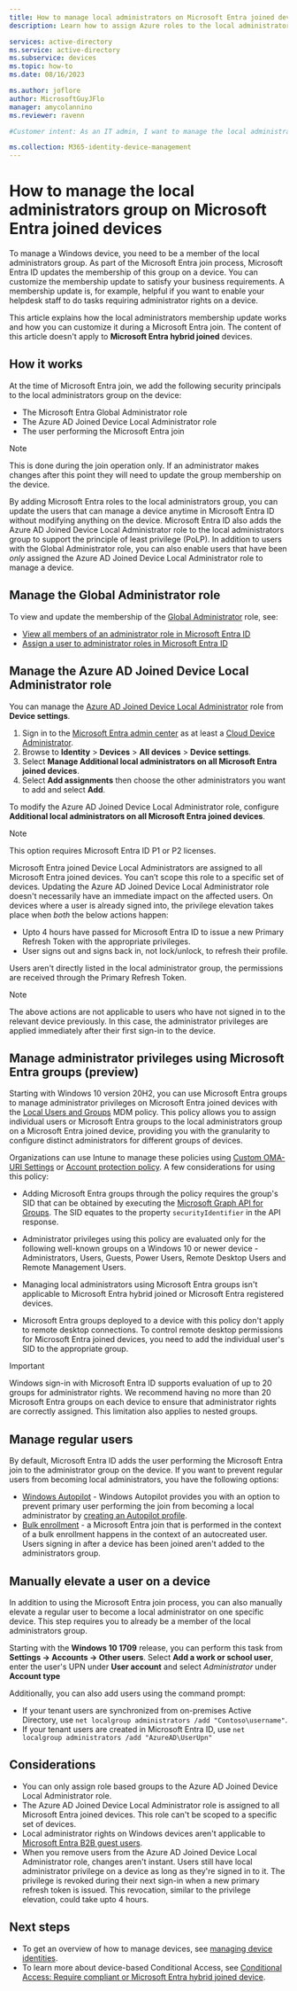 ```yaml
---
title: How to manage local administrators on Microsoft Entra joined devices
description: Learn how to assign Azure roles to the local administrators group of a Windows device.

services: active-directory
ms.service: active-directory
ms.subservice: devices
ms.topic: how-to
ms.date: 08/16/2023

ms.author: joflore
author: MicrosoftGuyJFlo
manager: amycolannino
ms.reviewer: ravenn

#Customer intent: As an IT admin, I want to manage the local administrators group assignment during a Microsoft Entra join, so that I can control who can manage Microsoft Entra joined devices

ms.collection: M365-identity-device-management
---
```

# How to manage the local administrators group on Microsoft Entra joined devices

To manage a Windows device, you need to be a member of the local administrators group. As part of the Microsoft Entra join process, Microsoft Entra ID updates the membership of this group on a device. You can customize the membership update to satisfy your business requirements. A membership update is, for example, helpful if you want to enable your helpdesk staff to do tasks requiring administrator rights on a device.

This article explains how the local administrators membership update works and how you can customize it during a Microsoft Entra join. The content of this article doesn't apply to **Microsoft Entra hybrid joined** devices.

## How it works

At the time of Microsoft Entra join, we add the following security principals to the local administrators group on the device:

- The Microsoft Entra Global Administrator role
- The Azure AD Joined Device Local Administrator role 
- The user performing the Microsoft Entra join   

> [!NOTE]
> This is done during the join operation only. If an administrator makes changes after this point they will need to update the group membership on the device.

By adding Microsoft Entra roles to the local administrators group, you can update the users that can manage a device anytime in Microsoft Entra ID without modifying anything on the device. Microsoft Entra ID also adds the Azure AD Joined Device Local Administrator role to the local administrators group to support the principle of least privilege (PoLP). In addition to users with the Global Administrator role, you can also enable users that have been *only* assigned the Azure AD Joined Device Local Administrator role to manage a device. 

## Manage the Global Administrator role

To view and update the membership of the [Global Administrator](~/identity/role-based-access-control/permissions-reference.md#global-administrator) role, see:

- [View all members of an administrator role in Microsoft Entra ID](~/identity/role-based-access-control/manage-roles-portal.md)
- [Assign a user to administrator roles in Microsoft Entra ID](~/fundamentals/how-subscriptions-associated-directory.md)

## Manage the Azure AD Joined Device Local Administrator role 

You can manage the [Azure AD Joined Device Local Administrator](~/identity/role-based-access-control/permissions-reference.md#azure-ad-joined-device-local-administrator) role from **Device settings**. 

1. Sign in to the [Microsoft Entra admin center](https://entra.microsoft.com) as at least a [Cloud Device Administrator](~/identity/role-based-access-control/permissions-reference.md#cloud-device-administrator).
1. Browse to **Identity** > **Devices** > **All devices** > **Device settings**.
1. Select **Manage Additional local administrators on all Microsoft Entra joined devices**.
1. Select **Add assignments** then choose the other administrators you want to add and select **Add**.

To modify the Azure AD Joined Device Local Administrator role, configure **Additional local administrators on all Microsoft Entra joined devices**.  

> [!NOTE]
> This option requires Microsoft Entra ID P1 or P2 licenses. 

Microsoft Entra joined Device Local Administrators are assigned to all Microsoft Entra joined devices. You can’t scope this role to a specific set of devices. Updating the Azure AD Joined Device Local Administrator role doesn't necessarily have an immediate impact on the affected users. On devices where a user is already signed into, the privilege elevation takes place when *both* the below actions happen:

- Upto 4 hours have passed for Microsoft Entra ID to issue a new Primary Refresh Token with the appropriate privileges. 
- User signs out and signs back in, not lock/unlock, to refresh their profile.

Users aren't directly listed in the local administrator group, the permissions are received through the Primary Refresh Token. 

> [!NOTE]
> The above actions are not applicable to users who have not signed in to the relevant device previously. In this case, the administrator privileges are applied immediately after their first sign-in to the device. 

<a name='manage-administrator-privileges-using-azure-ad-groups-preview'></a>

## Manage administrator privileges using Microsoft Entra groups (preview)

Starting with Windows 10 version 20H2, you can use Microsoft Entra groups to manage administrator privileges on Microsoft Entra joined devices with the [Local Users and Groups](/windows/client-management/mdm/policy-csp-localusersandgroups) MDM policy. This policy allows you to assign individual users or Microsoft Entra groups to the local administrators group on a Microsoft Entra joined device, providing you with the granularity to configure distinct administrators for different groups of devices. 

Organizations can use Intune to manage these policies using [Custom OMA-URI Settings](/mem/intune/configuration/custom-settings-windows-10) or [Account protection policy](/mem/intune/protect/endpoint-security-account-protection-policy). A few considerations for using this policy:

- Adding Microsoft Entra groups through the policy requires the group's SID that can be obtained by executing the [Microsoft Graph API for Groups](/graph/api/resources/group). The SID equates to the property `securityIdentifier` in the API response.

- Administrator privileges using this policy are evaluated only for the following well-known groups on a Windows 10 or newer device - Administrators, Users, Guests, Power Users, Remote Desktop Users and Remote Management Users. 

- Managing local administrators using Microsoft Entra groups isn't applicable to Microsoft Entra hybrid joined or Microsoft Entra registered devices.

- Microsoft Entra groups deployed to a device with this policy don't apply to remote desktop connections. To control remote desktop permissions for Microsoft Entra joined devices, you need to add the individual user's SID to the appropriate group. 

> [!IMPORTANT]
> Windows sign-in with Microsoft Entra ID supports evaluation of up to 20 groups for administrator rights. We recommend having no more than 20 Microsoft Entra groups on each device to ensure that administrator rights are correctly assigned. This limitation also applies to nested groups. 

## Manage regular users

By default, Microsoft Entra ID adds the user performing the Microsoft Entra join to the administrator group on the device. If you want to prevent regular users from becoming local administrators, you have the following options:

- [Windows Autopilot](/autopilot/windows-autopilot) -
Windows Autopilot provides you with an option to prevent primary user performing the join from becoming a local administrator by [creating an Autopilot profile](/autopilot/enrollment-autopilot#create-an-autopilot-deployment-profile).
- [Bulk enrollment](/mem/intune/enrollment/windows-bulk-enroll) - a Microsoft Entra join that is performed in the context of a bulk enrollment happens in the context of an autocreated user. Users signing in after a device has been joined aren't added to the administrators group.   

## Manually elevate a user on a device 

In addition to using the Microsoft Entra join process, you can also manually elevate a regular user to become a local administrator on one specific device. This step requires you to already be a member of the local administrators group. 

Starting with the **Windows 10 1709** release, you can perform this task from **Settings -> Accounts -> Other users**. Select **Add a work or school user**, enter the user's UPN under **User account** and select *Administrator* under **Account type**  
 
Additionally, you can also add users using the command prompt:

- If your tenant users are synchronized from on-premises Active Directory, use `net localgroup administrators /add "Contoso\username"`.
- If your tenant users are created in Microsoft Entra ID, use `net localgroup administrators /add "AzureAD\UserUpn"`

## Considerations 

- You can only assign role based groups to the Azure AD Joined Device Local Administrator role.
- The Azure AD Joined Device Local Administrator role is assigned to all Microsoft Entra joined devices. This role can't be scoped to a specific set of devices.
- Local administrator rights on Windows devices aren't applicable to [Microsoft Entra B2B guest users](~/external-id/what-is-b2b.md).
- When you remove users from the Azure AD Joined Device Local Administrator role, changes aren't instant. Users still have local administrator privilege on a device as long as they're signed in to it. The privilege is revoked during their next sign-in when a new primary refresh token is issued. This revocation, similar to the privilege elevation, could take upto 4 hours.

## Next steps

- To get an overview of how to manage devices, see [managing device identities](manage-device-identities.md).
- To learn more about device-based Conditional Access, see [Conditional Access: Require compliant or Microsoft Entra hybrid joined device](../conditional-access/howto-conditional-access-policy-compliant-device.md).
